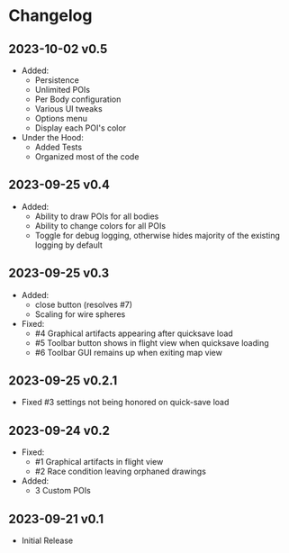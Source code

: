 # Changelog

## 2023-10-02 v0.5
- Added:
    - Persistence
    - Unlimited POIs
    - Per Body configuration
    - Various UI tweaks
    - Options menu
    - Display each POI's color
- Under the Hood:
    - Added Tests
    - Organized most of the code

## 2023-09-25 v0.4
- Added:
    - Ability to draw POIs for all bodies
    - Ability to change colors for all POIs
    - Toggle for debug logging, otherwise hides majority of the existing logging by default

## 2023-09-25 v0.3
- Added:
    - close button (resolves #7)
    - Scaling for wire spheres
- Fixed:
    - #4 Graphical artifacts appearing after quicksave load 
    - #5 Toolbar button shows in flight view when quicksave loading
    - #6 Toolbar GUI remains up when exiting map view

## 2023-09-25 v0.2.1
- Fixed #3 settings not being honored on quick-save load

## 2023-09-24 v0.2
- Fixed:
    - #1 Graphical artifacts in flight view
    - #2 Race condition leaving orphaned drawings
- Added:
    - 3 Custom POIs

## 2023-09-21 v0.1
- Initial Release
